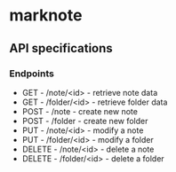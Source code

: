 # marknote

## API specifications

### Endpoints
- GET - /note/\<id\> - retrieve note data
- GET - /folder/\<id\> - retrieve folder data
- POST - /note - create new note
- POST - /folder - create new folder
- PUT - /note/\<id\> - modify a note
- PUT - /folder/\<id\> - modify a folder
- DELETE - /note/\<id\> - delete a note
- DELETE - /folder/\<id\> - delete a folder
